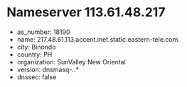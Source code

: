 # Nameserver 113.61.48.217

* as_number: 18190
* name: 217.48.61.113.accent.inet.static.eastern-tele.com.
* city: Binondo
* country: PH
* organization: SunValley New Oriental
* version: dnsmasq-*.*.*
* dnssec: false
